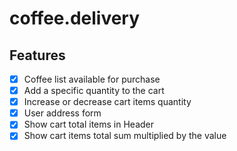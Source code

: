 # coffee.delivery

## Features

- [X] Coffee list available for purchase
- [X] Add a specific quantity to the cart
- [x] Increase or decrease cart items quantity
- [X] User address form
- [X] Show cart total items in Header
- [X] Show cart items total sum multiplied by the value
